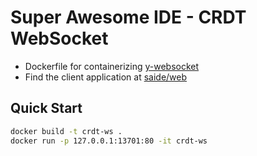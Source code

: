# Super Awesome IDE - CRDT WebSocket

- Dockerfile for containerizing [y-websocket](https://github.com/yjs/y-websocket)
- Find the client application at [saide/web](../web/README.md)

## Quick Start

```sh
docker build -t crdt-ws .
docker run -p 127.0.0.1:13701:80 -it crdt-ws
```
